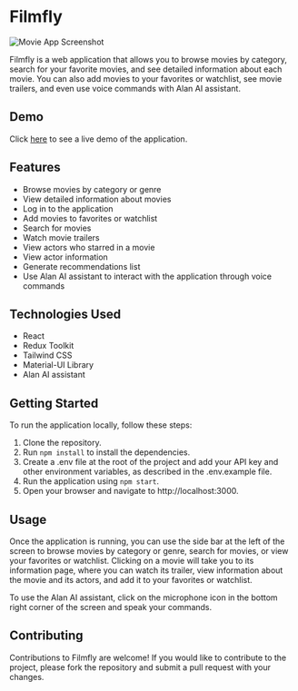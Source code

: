 # Filmfly
![Movie App Screenshot](https://i.postimg.cc/GpYwX7MR/filmfly.png)

Filmfly is a web application that allows you to browse movies by category, search for your favorite movies, and see detailed information about each movie. You can also add movies to your favorites or watchlist, see movie trailers, and even use voice commands with Alan AI assistant.

## Demo

Click [here](https://thefilmfly.netlify.app/) to see a live demo of the application.

## Features

- Browse movies by category or genre
- View detailed information about movies
- Log in to the application
- Add movies to favorites or watchlist
- Search for movies
- Watch movie trailers
- View actors who starred in a movie
- View actor information
- Generate recommendations list
- Use Alan AI assistant to interact with the application through voice commands

## Technologies Used

- React
- Redux Toolkit
- Tailwind CSS
- Material-UI Library
- Alan AI assistant

## Getting Started

To run the application locally, follow these steps:

1. Clone the repository.
2. Run `npm install` to install the dependencies.
3. Create a .env file at the root of the project and add your API key and other environment variables, as described in the .env.example file.
4. Run the application using `npm start`.
5. Open your browser and navigate to http://localhost:3000.

## Usage

Once the application is running, you can use the side bar at the left of the screen to browse movies by category or genre, search for movies, or view your favorites or watchlist. Clicking on a movie will take you to its information page, where you can watch its trailer, view information about the movie and its actors, and add it to your favorites or watchlist.

To use the Alan AI assistant, click on the microphone icon in the bottom right corner of the screen and speak your commands.

## Contributing

Contributions to Filmfly are welcome! If you would like to contribute to the project, please fork the repository and submit a pull request with your changes.
